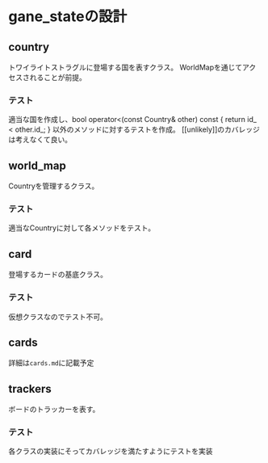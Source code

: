 # gane_stateの設計
## country
トワイライトストラグルに登場する国を表すクラス。
WorldMapを通じてアクセスされることが前提。

### テスト
適当な国を作成し、bool operator<(const Country& other) const { return id_ < other.id_; }
以外のメソッドに対するテストを作成。
[[unlikely]]のカバレッジは考えなくて良い。

## world_map
Countryを管理するクラス。

### テスト
適当なCountryに対して各メソッドをテスト。

## card
登場するカードの基底クラス。

### テスト
仮想クラスなのでテスト不可。

## cards
詳細は`cards.md`に記載予定

## trackers
ボードのトラッカーを表す。

### テスト
各クラスの実装にそってカバレッジを満たすようにテストを実装